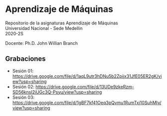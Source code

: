 # Aprendizaje de Máquinas

Repositorio de la asignaturas Aprendizaje de Máquinas  
Universidad Nacional - Sede Medellin  
2020-2S

Docente: Ph.D. John Willian Branch  

## Grabaciones  
* Sesión 01: https://drive.google.com/file/d/1aqL9utr3hDNu5b2Zpijx31JfE05ER2gK/view?usp=sharing  
* Sesión 02: https://drive.google.com/file/d/13UDe9zkeRzm-SD56knsI2iUGc3Q-Psyu/view?usp=sharing  
* Sesión 03: https://drive.google.com/file/d/1gBF7kf41Oeq3pQvmu1RumTxj10SuhMIy/view?usp=sharing  